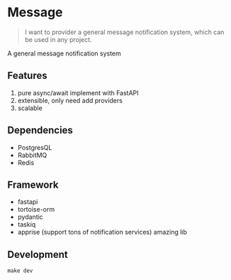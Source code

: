 # Message

> I want to provider a general message notification system, which can be used in any project.

A general message notification system

## Features

1. pure async/await implement with FastAPI
2. extensible, only need add providers
3. scalable

## Dependencies

- PostgresQL
- RabbitMQ
- Redis

## Framework

- fastapi
- tortoise-orm
- pydantic
- taskiq
- apprise (support tons of notification services) amazing lib

## Development

```shell
make dev
```
